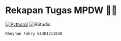 # Rekapan Tugas MPDW 🔎📸

[![Python3](https://img.shields.io/badge/language-Python3-red)](https://img.shields.io/badge/language-Python3-red)
![RStudio](https://img.shields.io/badge/RStudio-4285F4?style=for-the-badge&logo=rstudio&logoColor=white)


```text
Rheyhan Fahry G1401211030
```
